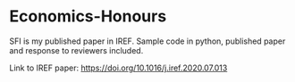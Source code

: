 # Economics-Honours

SFI is my published paper in IREF. Sample code in python, published paper and response to reviewers included.

Link to IREF paper: https://doi.org/10.1016/j.iref.2020.07.013
